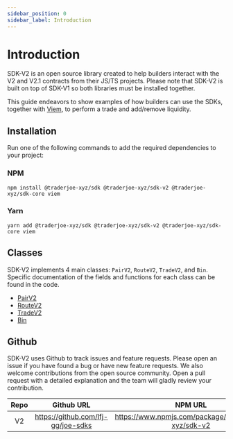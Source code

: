 ```yaml
---
sidebar_position: 0
sidebar_label: Introduction
---
```


# Introduction

SDK-V2 is an open source library created to help builders interact with the V2 and V2.1 contracts from their JS/TS projects. Please note that SDK-V2 is built on top of SDK-V1 so both libraries must be installed together. 

This guide endeavors to show examples of how builders can use the SDKs, together with [Viem](https://viem.sh/docs/getting-started.html), to perform a trade and add/remove liquidity.

## Installation

Run one of the following commands to add the required dependencies to your project:

### NPM
```
npm install @traderjoe-xyz/sdk @traderjoe-xyz/sdk-v2 @traderjoe-xyz/sdk-core viem
```

### Yarn
```
yarn add @traderjoe-xyz/sdk @traderjoe-xyz/sdk-v2 @traderjoe-xyz/sdk-core viem
```

## Classes
SDK-V2 implements 4 main classes: `PairV2`, `RouteV2`, `TradeV2`, and `Bin`. Specific documentation of the fields and functions for each class can be found in the code.

* [PairV2](https://github.com/lfj-gg/joe-sdk-v2/blob/main/src/v2entities/pair.ts)
* [RouteV2](https://github.com/lfj-gg/joe-sdk-v2/blob/main/src/v2entities/route.ts)
* [TradeV2](https://github.com/lfj-gg/joe-sdk-v2/blob/main/src/v2entities/trade.ts)
* [Bin](https://github.com/lfj-gg/joe-sdk-v2/blob/main/src/v2entities/bin.ts)

## Github
SDK-V2 uses Github to track issues and feature requests. Please open an issue if you have found a bug or have new feature requests. We also welcome contributions from the open source community. Open a pull request with a detailed explanation and the team will gladly review your contribution.

| Repo | Github URL |  NPM URL |
| :-------: | :----: | :----: |
| V2 | https://github.com/lfj-gg/joe-sdks |  https://www.npmjs.com/package/@traderjoe-xyz/sdk-v2 |

